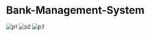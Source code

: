 # Bank-Management-System
![p1](https://github.com/manish92596/Bank-Management-System/assets/98229122/8c5bc5e0-ec3d-4405-8754-4f5160450175)
![p2](https://github.com/manish92596/Bank-Management-System/assets/98229122/8426a03b-6be5-44e0-8c31-7817e7eff675)
![p3](https://github.com/manish92596/Bank-Management-System/assets/98229122/7fb6d59d-3563-41a8-b574-83a5f368028c)
